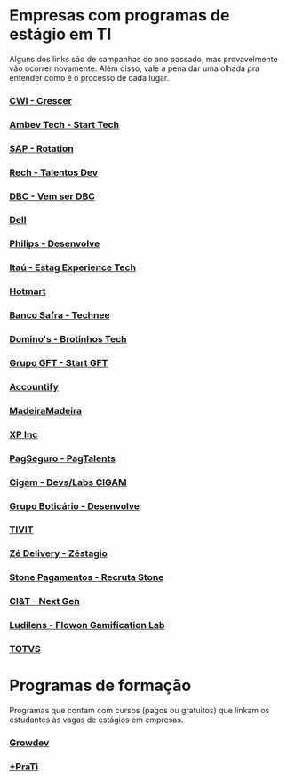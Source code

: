 # Empresas com programas de estágio em TI

Alguns dos links são de campanhas do ano passado, mas provavelmente vão ocorrer novamente. Além disso, vale a pena dar uma olhada pra entender como é o processo de cada lugar.

### [CWI - Crescer](https://crescer.cwi.com.br)

### [Ambev Tech - Start Tech](https://ambevtech.com.br/start-tech/)

### [SAP - Rotation](https://www.sap.com/brazil/about/careers/students-graduates/vocational-training/brazil.html)

### [Rech - Talentos Dev](https://www.rech.com.br/pagina/programa-talentos-desenvolvedores-turma-2022#)

### [DBC - Vem ser DBC](https://dbc.compleo.com.br/Visualizar/114403)

### [Dell](https://carreiras.dell.com/internships)

### [Philips - Desenvolve](https://www.careers.philips.com/student/latam/pt/philips-desenvolve)

### [Itaú - Estag Experience Tech](https://vemproitau.gupy.io/jobs/1670571)

### [Hotmart](https://campaign.hotmart.com/programa-de-estagio-2021)

### [Banco Safra - Technee](https://technee.across.jobs/)

### [Domino's - Brotinhos Tech](https://dominos.gupy.io/job/eyJqb2JJZCI6MTM5OTE0Nywic291cmNlIjoiZ3VweV9wdWJsaWNfcGFnZSJ9?jobBoardSource=gupy_public_page)

### [Grupo GFT - Start GFT](https://www.gft.com/br/pt/about-us/career/GFT-Academy-Brasil/gft-academy-start)

### [Accountify](https://www.vagas.com.br/vagas/v2174035/programa-de-estagio-accountfy-2021)

### [MadeiraMadeira](https://estagiomadeiratech.gupy.io/)

### [XP Inc](https://www.xpinc.com/estagio/)

### [PagSeguro - PagTalents](https://pagseguro.uol.com.br/estagios/)

### [Cigam - Devs/Labs CIGAM](https://www.cigam.com.br/programas-de-formacao-cigam)

### [Grupo Boticário - Desenvolve](https://desenvolve.grupoboticario.com.br/)

### [TIVIT](https://jobs.kenoby.com/tivitestagio)

### [Zé Delivery - Zéstagio](https://vemser.ze.delivery/)

### [Stone Pagamentos - Recruta Stone](https://www.recrutastone.com.br)

### [CI&T - Next Gen](https://ciandt.com/br/pt-br/carreiras/programa-de-estagio)

### [Ludilens -  Flowon Gamification Lab ](https://www.linkedin.com/company/flowongamification/)

### [TOTVS](https://www.totvs.com/trabalhe-conosco/programa-de-estagio/)

# Programas de formação

Programas que contam com cursos (pagos ou gratuitos) que linkam os estudantes às vagas de estágios em empresas.

### [Growdev](https://www.growdev.com.br/)

### [+PraTi](https://www.maisprati.com.br/)
